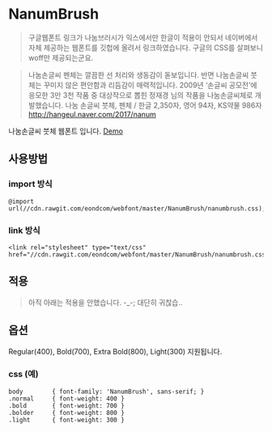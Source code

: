 # NanumBrush
> 구글웹폰트 링크가 나눔브러시가 익스에서만 한글이 적용이 안되서 네이버에서 자체 제공하는 웹폰트를 깃헙에 올려서 링크하였습니다. 구글의 CSS를 살펴보니 woff만 제공되는군요.

> 나눔손글씨 펜체는 깔끔한 선 처리와 생동감이 돋보입니다. 반면 나눔손글씨 붓체는 꾸미지 않은 편안함과 리듬감이 매력적입니다. 2009년 ‘손글씨 공모전’에 응모한 3만 3천 작품 중 대상작으로 뽑힌 정재경 님의 작품을 나눔손글씨체로 개발했습니다. 나눔 손글씨 붓체, 펜체 / 한글 2,350자, 영어 94자, KS약물 986자 http://hangeul.naver.com/2017/nanum

나눔손글씨 붓체 웹폰트 입니다.
[Demo](https://codepen.io/eond/pen/xYjwNg)

## 사용방법

### import 방식
	@import url(//cdn.rawgit.com/eondcom/webfont/master/NanumBrush/nanumbrush.css);

### link 방식
	<link rel="stylesheet" type="text/css" href="//cdn.rawgit.com/eondcom/webfont/master/NanumBrush/nanumbrush.css">


## 적용
> 아직 아래는 적용을 안했습니다. -_-; 대단히 귀찮습..

## 옵션
Regular(400), Bold(700), Extra Bold(800), Light(300) 지원됩니다.

### css (예)
	body		{ font-family: 'NanumBrush', sans-serif; }
	.normal		{ font-weight: 400 }
	.bold		{ font-weight: 700 }
	.bolder		{ font-weight: 800 }
	.light		{ font-weight: 300 }
